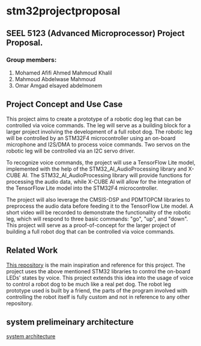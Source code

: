 # stm32projectproposal
##  SEEL 5123 (Advanced Microprocessor) Project Proposal. 
### Group members: 
1. Mohamed Afifi Ahmed Mahmoud Khalil  
2. Mahmoud Abdelwase Mahmoud  
3. Omar Amgad elsayed abdelmonem  

## Project Concept and Use Case
This project aims to create a prototype of a robotic dog leg that can be controlled via voice commands. The leg will serve as a building block for a larger project involving the development of a full robot dog. The robotic leg will be controlled by an STM32F4 microcontroller using an on-board microphone and I2S/DMA to process voice commands. Two servos on the robotic leg will be controlled via an I2C servo driver.

To recognize voice commands, the project will use a TensorFlow Lite model, implemented with the help of the STM32_AI_AudioProcessing library and X-CUBE AI. The STM32_AI_AudioProcessing library will provide functions for processing the audio data, while X-CUBE AI will allow for the integration of the TensorFlow Lite model into the STM32F4 microcontroller.

The project will also leverage the CMSIS-DSP and PDMTOPCM libraries to preprocess the audio data before feeding it to the TensorFlow Lite model. A short video will be recorded to demonstrate the functionality of the robotic leg, which will respond to three basic commands: "go", "up", and "down". This project will serve as a proof-of-concept for the larger project of building a full robot dog that can be controlled via voice commands.

## Related Work
[This repository](https://github.com/FedericaPaoli1/stm32-speech-recognition-and-traduction) is the main inspiration and reference for this project. The project uses the above mentioned STM32 libraries to control the on-board LEDs' states by voice. This project extends this idea into the usage of voice to control a robot dog to be much like a real pet dog. The robot leg prototype used is built by a friend, the parts of the program involved with controlling the robot itself is fully custom and not in reference to any other repository. 

## system prelimeinary architecture
[system architecture](sys_arch.jpg)
